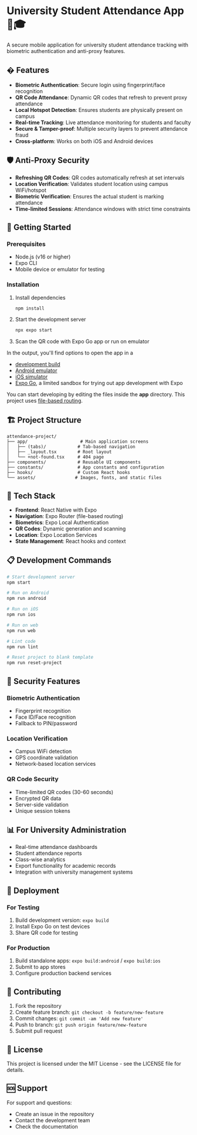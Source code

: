 # University Student Attendance App 📱🎓

A secure mobile application for university student attendance tracking with biometric authentication and anti-proxy features.

## � Features

- **Biometric Authentication**: Secure login using fingerprint/face recognition
- **QR Code Attendance**: Dynamic QR codes that refresh to prevent proxy attendance
- **Local Hotspot Detection**: Ensures students are physically present on campus
- **Real-time Tracking**: Live attendance monitoring for students and faculty
- **Secure & Tamper-proof**: Multiple security layers to prevent attendance fraud
- **Cross-platform**: Works on both iOS and Android devices

## 🛡️ Anti-Proxy Security

- **Refreshing QR Codes**: QR codes automatically refresh at set intervals
- **Location Verification**: Validates student location using campus WiFi/hotspot
- **Biometric Verification**: Ensures the actual student is marking attendance
- **Time-limited Sessions**: Attendance windows with strict time constraints

## 📱 Getting Started

### Prerequisites
- Node.js (v16 or higher)
- Expo CLI
- Mobile device or emulator for testing

### Installation

1. Install dependencies

   ```bash
   npm install
   ```

2. Start the development server

   ```bash
   npx expo start
   ```

3. Scan the QR code with Expo Go app or run on emulator

In the output, you'll find options to open the app in a

- [development build](https://docs.expo.dev/develop/development-builds/introduction/)
- [Android emulator](https://docs.expo.dev/workflow/android-studio-emulator/)
- [iOS simulator](https://docs.expo.dev/workflow/ios-simulator/)
- [Expo Go](https://expo.dev/go), a limited sandbox for trying out app development with Expo

You can start developing by editing the files inside the **app** directory. This project uses [file-based routing](https://docs.expo.dev/router/introduction).

## 🏗️ Project Structure

```
attendance-project/
├── app/                    # Main application screens
│   ├── (tabs)/            # Tab-based navigation
│   ├── _layout.tsx        # Root layout
│   └── +not-found.tsx     # 404 page
├── components/            # Reusable UI components
├── constants/             # App constants and configuration
├── hooks/                 # Custom React hooks
└── assets/               # Images, fonts, and static files
```

## 🔧 Tech Stack

- **Frontend**: React Native with Expo
- **Navigation**: Expo Router (file-based routing)
- **Biometrics**: Expo Local Authentication
- **QR Codes**: Dynamic generation and scanning
- **Location**: Expo Location Services
- **State Management**: React hooks and context

## 📋 Development Commands

```bash
# Start development server
npm start

# Run on Android
npm run android

# Run on iOS  
npm run ios

# Run on web
npm run web

# Lint code
npm run lint

# Reset project to blank template
npm run reset-project
```

## 🔐 Security Features

### Biometric Authentication
- Fingerprint recognition
- Face ID/Face recognition
- Fallback to PIN/password

### Location Verification
- Campus WiFi detection
- GPS coordinate validation
- Network-based location services

### QR Code Security
- Time-limited QR codes (30-60 seconds)
- Encrypted QR data
- Server-side validation
- Unique session tokens

## 📊 For University Administration

- Real-time attendance dashboards
- Student attendance reports
- Class-wise analytics
- Export functionality for academic records
- Integration with university management systems

## 🚀 Deployment

### For Testing
1. Build development version: `expo build`
2. Install Expo Go on test devices
3. Share QR code for testing

### For Production
1. Build standalone apps: `expo build:android` / `expo build:ios`
2. Submit to app stores
3. Configure production backend services

## 🤝 Contributing

1. Fork the repository
2. Create feature branch: `git checkout -b feature/new-feature`
3. Commit changes: `git commit -am 'Add new feature'`
4. Push to branch: `git push origin feature/new-feature`
5. Submit pull request

## 📝 License

This project is licensed under the MIT License - see the LICENSE file for details.

## 🆘 Support

For support and questions:
- Create an issue in the repository
- Contact the development team
- Check the documentation

